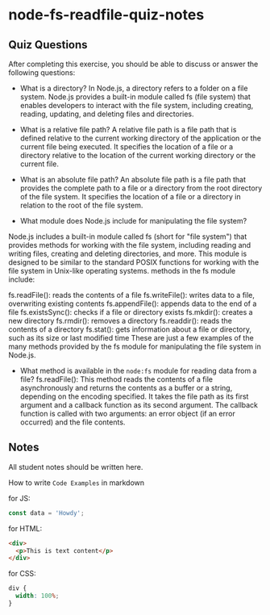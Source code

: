 # node-fs-readfile-quiz-notes

## Quiz Questions

After completing this exercise, you should be able to discuss or answer the following questions:

- What is a directory?
  In Node.js, a directory refers to a folder on a file system. Node.js provides a built-in module called fs (file system) that enables developers to interact with the file system, including creating, reading, updating, and deleting files and directories.

- What is a relative file path?
  A relative file path is a file path that is defined relative to the current working directory of the application or the current file being executed. It specifies the location of a file or a directory relative to the location of the current working directory or the current file.

- What is an absolute file path?
  An absolute file path is a file path that provides the complete path to a file or a directory from the root directory of the file system. It specifies the location of a file or a directory in relation to the root of the file system.

- What module does Node.js include for manipulating the file system?

Node.js includes a built-in module called fs (short for "file system") that provides methods for working with the file system, including reading and writing files, creating and deleting directories, and more. This module is designed to be similar to the standard POSIX functions for working with the file system in Unix-like operating systems.
methods in the fs module include:

fs.readFile(): reads the contents of a file
fs.writeFile(): writes data to a file, overwriting existing contents
fs.appendFile(): appends data to the end of a file
fs.existsSync(): checks if a file or directory exists
fs.mkdir(): creates a new directory
fs.rmdir(): removes a directory
fs.readdir(): reads the contents of a directory
fs.stat(): gets information about a file or directory, such as its size or last modified time
These are just a few examples of the many methods provided by the fs module for manipulating the file system in Node.js.

- What method is available in the `node:fs` module for reading data from a file?
  fs.readFile(): This method reads the contents of a file asynchronously and returns the contents as a buffer or a string, depending on the encoding specified. It takes the file path as its first argument and a callback function as its second argument. The callback function is called with two arguments: an error object (if an error occurred) and the file contents.

## Notes

All student notes should be written here.

How to write `Code Examples` in markdown

for JS:

```javascript
const data = 'Howdy';
```

for HTML:

```html
<div>
  <p>This is text content</p>
</div>
```

for CSS:

```css
div {
  width: 100%;
}
```
